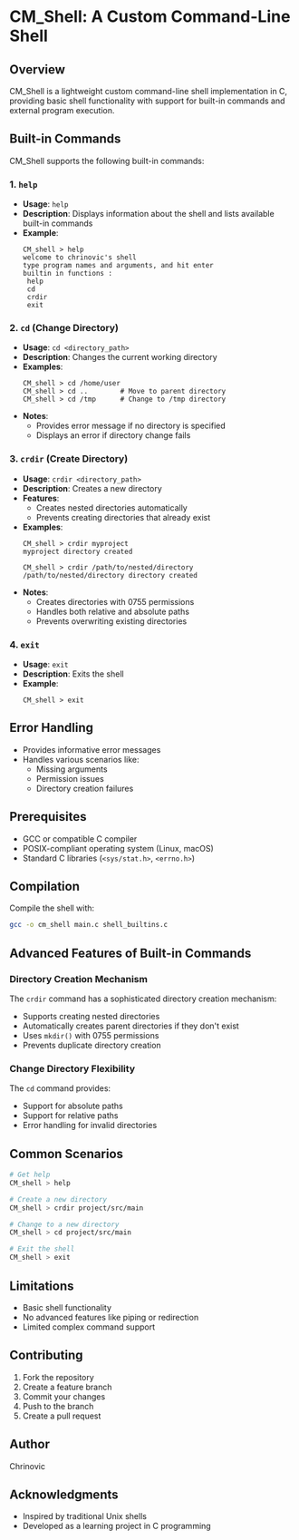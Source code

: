 # CM_Shell: A Custom Command-Line Shell

## Overview

CM_Shell is a lightweight custom command-line shell implementation in C, providing basic shell functionality with support for built-in commands and external program execution.

## Built-in Commands

CM_Shell supports the following built-in commands:

### 1. `help`
- **Usage**: `help`
- **Description**: Displays information about the shell and lists available built-in commands
- **Example**:
  ```
  CM_shell > help
  welcome to chrinovic's shell
  type program names and arguments, and hit enter
  builtin in functions : 
   help
   cd
   crdir
   exit
  ```

### 2. `cd` (Change Directory)
- **Usage**: `cd <directory_path>`
- **Description**: Changes the current working directory
- **Examples**:
  ```
  CM_shell > cd /home/user
  CM_shell > cd ..        # Move to parent directory
  CM_shell > cd /tmp      # Change to /tmp directory
  ```
- **Notes**:
  - Provides error message if no directory is specified
  - Displays an error if directory change fails

### 3. `crdir` (Create Directory)
- **Usage**: `crdir <directory_path>`
- **Description**: Creates a new directory
- **Features**:
  - Creates nested directories automatically
  - Prevents creating directories that already exist
- **Examples**:
  ```
  CM_shell > crdir myproject
  myproject directory created
  
  CM_shell > crdir /path/to/nested/directory
  /path/to/nested/directory directory created
  ```
- **Notes**:
  - Creates directories with 0755 permissions
  - Handles both relative and absolute paths
  - Prevents overwriting existing directories

### 4. `exit`
- **Usage**: `exit`
- **Description**: Exits the shell
- **Example**:
  ```
  CM_shell > exit
  ```

## Error Handling

- Provides informative error messages
- Handles various scenarios like:
  - Missing arguments
  - Permission issues
  - Directory creation failures

## Prerequisites

- GCC or compatible C compiler
- POSIX-compliant operating system (Linux, macOS)
- Standard C libraries (`<sys/stat.h>`, `<errno.h>`)

## Compilation

Compile the shell with:

```bash
gcc -o cm_shell main.c shell_builtins.c
```

## Advanced Features of Built-in Commands

### Directory Creation Mechanism
The `crdir` command has a sophisticated directory creation mechanism:
- Supports creating nested directories
- Automatically creates parent directories if they don't exist
- Uses `mkdir()` with 0755 permissions
- Prevents duplicate directory creation

### Change Directory Flexibility
The `cd` command provides:
- Support for absolute paths
- Support for relative paths
- Error handling for invalid directories

## Common Scenarios

```bash
# Get help
CM_shell > help

# Create a new directory
CM_shell > crdir project/src/main

# Change to a new directory
CM_shell > cd project/src/main

# Exit the shell
CM_shell > exit
```

## Limitations

- Basic shell functionality
- No advanced features like piping or redirection
- Limited complex command support

## Contributing

1. Fork the repository
2. Create a feature branch
3. Commit your changes
4. Push to the branch
5. Create a pull request

## Author

Chrinovic

## Acknowledgments

- Inspired by traditional Unix shells
- Developed as a learning project in C programming
